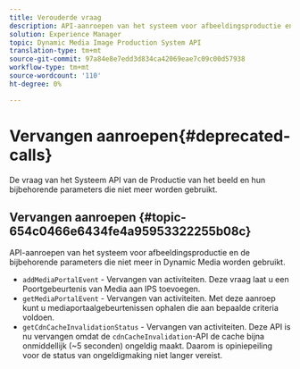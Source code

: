 ```yaml
---
title: Verouderde vraag
description: API-aanroepen van het systeem voor afbeeldingsproductie en de bijbehorende parameters die niet meer in Dynamic Media worden gebruikt.
solution: Experience Manager
topic: Dynamic Media Image Production System API
translation-type: tm+mt
source-git-commit: 97a84e8e7edd3d834ca42069eae7c09c00d57938
workflow-type: tm+mt
source-wordcount: '110'
ht-degree: 0%

---
```



# Vervangen aanroepen{#deprecated-calls}

De vraag van het Systeem API van de Productie van het beeld en hun bijbehorende parameters die niet meer worden gebruikt.

## Vervangen aanroepen {#topic-654c0466e6434fe4a95953322255b08c}

API-aanroepen van het systeem voor afbeeldingsproductie en de bijbehorende parameters die niet meer in Dynamic Media worden gebruikt.

* `addMediaPortalEvent` - Vervangen van activiteiten. Deze vraag laat u een Poortgebeurtenis van Media aan IPS toevoegen.
* `getMediaPortalEvent` - Vervangen van activiteiten. Met deze aanroep kunt u mediaportaalgebeurtenissen ophalen die aan bepaalde criteria voldoen.
* `getCdnCacheInvalidationStatus` - Vervangen van activiteiten. Deze API is nu vervangen omdat de `cdnCacheInvalidation`-API de cache bijna onmiddellijk (~5 seconden) ongeldig maakt. Daarom is opiniepeiling voor de status van ongeldigmaking niet langer vereist.

